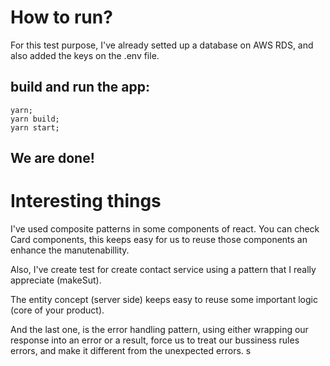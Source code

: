 # How to run?

For this test purpose, I've already setted up a database on AWS RDS, and also added the keys on the .env file.

## build and run the app:

```
yarn;
yarn build;
yarn start;
```

## We are done!

# Interesting things

I've used composite patterns in some components of react. You can check Card components, this keeps easy for us to reuse those components an enhance the manutenabillity.

Also, I've create test for create contact service using a pattern that I really appreciate (makeSut).

The entity concept (server side) keeps easy to reuse some important logic (core of your product).

And the last one, is the error handling pattern, using either wrapping our response into an error or a result, force us to treat our bussiness rules errors, and make it different from the unexpected errors. s
